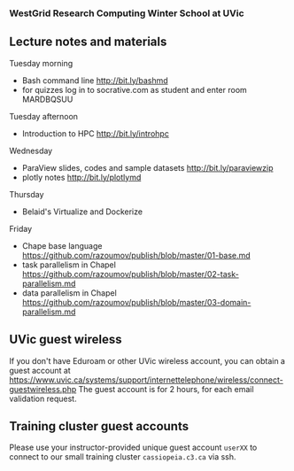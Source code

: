 ### WestGrid Research Computing Winter School at UVic

## Lecture notes and materials

Tuesday morning
  - Bash command line http://bit.ly/bashmd
  - for quizzes log in to socrative.com as student and enter room MARDBQSUU

Tuesday afternoon
  - Introduction to HPC http://bit.ly/introhpc

Wednesday
  - ParaView slides, codes and sample datasets http://bit.ly/paraviewzip
  - plotly notes http://bit.ly/plotlymd

Thursday
  - Belaid's Virtualize and Dockerize

Friday
  - Chape base language https://github.com/razoumov/publish/blob/master/01-base.md
  - task parallelism in Chapel https://github.com/razoumov/publish/blob/master/02-task-parallelism.md
  - data parallelism in Chapel https://github.com/razoumov/publish/blob/master/03-domain-parallelism.md

## UVic guest wireless

If you don't have Eduroam or other UVic wireless account, you can obtain a guest account at https://www.uvic.ca/systems/support/internettelephone/wireless/connect-guestwireless.php
The guest account is for 2 hours, for each email validation request.

## Training cluster guest accounts

Please use your instructor-provided unique guest account `userXX` to connect to our small training cluster `cassiopeia.c3.ca` via ssh.
